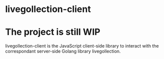 # livegollection-client
# The project is still WIP
livegollection-client is the JavaScript client-side library to interact with the correspondant server-side Golang library livegollection.
